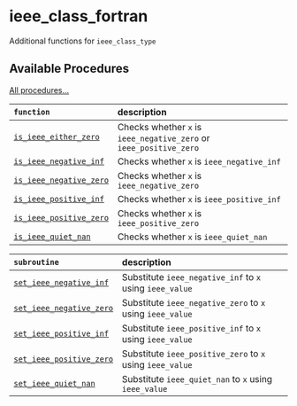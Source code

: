 # ieee_class_fortran

Additional functions for `ieee_class_type`

## Available Procedures

[All procedures…](https://dscf-1224.github.io/ieee_class_fortran/lists/procedures.html)

|`function`|description|
|:---------|:----------|
|[`is_ieee_either_zero`](https://dscf-1224.github.io/ieee_class_fortran/interface/is_ieee_either_zero.html)|Checks whether `x` is `ieee_negative_zero` or `ieee_positive_zero`|
|[`is_ieee_negative_inf`](https://dscf-1224.github.io/ieee_class_fortran/interface/is_ieee_negative_inf.html)|Checks whether `x` is `ieee_negative_inf`|
|[`is_ieee_negative_zero`](https://dscf-1224.github.io/ieee_class_fortran/interface/is_ieee_negative_zero.html)|Checks whether `x` is `ieee_negative_zero`|
|[`is_ieee_positive_inf`](https://dscf-1224.github.io/ieee_class_fortran/interface/is_ieee_positive_inf.html)|Checks whether `x` is `ieee_positive_inf`|
|[`is_ieee_positive_zero`](https://dscf-1224.github.io/ieee_class_fortran/interface/is_ieee_positive_zero.html)|Checks whether `x` is `ieee_positive_zero`|
|[`is_ieee_quiet_nan`](https://dscf-1224.github.io/ieee_class_fortran/interface/is_ieee_quiet_nan.html)|Checks whether `x` is `ieee_quiet_nan`|

|`subroutine`|description|
|:-----------|:----------|
|[`set_ieee_negative_inf`](https://dscf-1224.github.io/ieee_class_fortran/interface/set_ieee_negative_inf.html)|Substitute `ieee_negative_inf` to `x` using `ieee_value`|
|[`set_ieee_negative_zero`](https://dscf-1224.github.io/ieee_class_fortran/interface/set_ieee_negative_zero.html)|Substitute `ieee_negative_zero` to `x` using `ieee_value`|
|[`set_ieee_positive_inf`](https://dscf-1224.github.io/ieee_class_fortran/interface/set_ieee_positive_inf.html)|Substitute `ieee_positive_inf` to `x` using `ieee_value`|
|[`set_ieee_positive_zero`](https://dscf-1224.github.io/ieee_class_fortran/interface/set_ieee_positive_zero.html)|Substitute `ieee_positive_zero` to `x` using `ieee_value`|
|[`set_ieee_quiet_nan`](https://dscf-1224.github.io/ieee_class_fortran/interface/set_ieee_quiet_nan.html)|Substitute `ieee_quiet_nan` to `x` using `ieee_value`|

<!-- EOF -->
